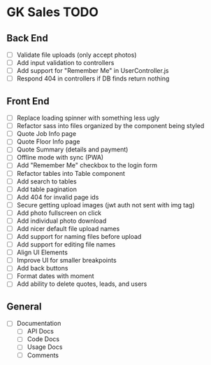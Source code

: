 # GK Sales TODO

## Back End

- [ ] Validate file uploads (only accept photos)
- [ ] Add input validation to controllers
- [ ] Add support for "Remember Me" in UserController.js
- [ ] Respond 404 in controllers if DB finds return nothing

## Front End

- [ ] Replace loading spinner with something less ugly
- [ ] Refactor sass into files organized by the component being styled
- [ ] Quote Job Info page
- [ ] Quote Floor Info page
- [ ] Quote Summary (details and payment)
- [ ] Offline mode with sync (PWA)
- [ ] Add "Remember Me" checkbox to the login form
- [ ] Refactor tables into Table component
- [ ] Add search to tables
- [ ] Add table pagination
- [ ] Add 404 for invalid page ids
- [ ] Secure getting upload images (jwt auth not sent with img tag)
- [ ] Add photo fullscreen on click
- [ ] Add individual photo download
- [ ] Add nicer default file upload names
- [ ] Add support for naming files before upload
- [ ] Add support for editing file names
- [ ] Align UI Elements
- [ ] Improve UI for smaller breakpoints
- [ ] Add back buttons
- [ ] Format dates with moment
- [ ] Add ability to delete quotes, leads, and users

## General

- [ ] Documentation
  - [ ] API Docs
  - [ ] Code Docs
  - [ ] Usage Docs
  - [ ] Comments
